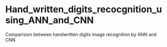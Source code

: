 # Hand_written_digits_recocgnition_using_ANN_and_CNN
Comparision between handwritten digits image recognition by ANN and CNN
